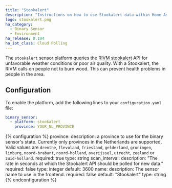 ```yaml
---
title: "Stookalert"
description: "Instructions on how to use Stookalert data within Home Assistant"
logo: stookalert.png
ha_category:
  - Binary Sensor
  - Environment
ha_release: 0.104
ha_iot_class: Cloud Polling
---
```


The `stookalert` sensor platform queries the [RIVM stookalert](https://www.rivm.nl/stookalert) API for unfavorable weather conditions or poor air quality. With a Stookalert, the RIVM calls on people not to burn wood. This can prevent health problems in people in the area.


## Configuration

To enable the platform, add the following lines to your `configuration.yaml` file:

```yaml
binary_sensor:
  - platform: stookalert
    province: YOUR_NL_PROVINCE
```

{% configuration %}
province:
  description: a province to use for the binary sensor's state. Currently only provinces in the Netherlands are supported. Valid values are `drenthe`, `flevoland`, `friesland`, `gelderland`, `groningen`, `limburg`, `noord-brabant`, `noord-holland`, `overijssel`, `utrecht`, `zeeland` or `zuid-holland`.
  required: true
  type: string
scan_interval:
  description: "The rate in seconds at which the Stookalert API should be polled for new data."
  required: false
  type: integer
  default: 3600
name:
  description: The sensor name to use in the frontend.
  required: false
  default: "Stookalert"
  type: string
{% endconfiguration %}
